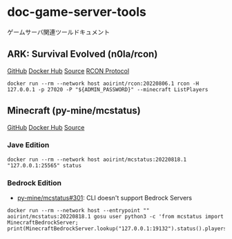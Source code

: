 # doc-game-server-tools

ゲームサーバ関連ツールドキュメント

## ARK: Survival Evolved (n0la/rcon)

[GitHub](https://github.com/aoirint/rcon-docker) [Docker Hub](https://hub.docker.com/r/aoirint/rcon) [Source](https://github.com/n0la/rcon) [RCON Protocol](https://developer.valvesoftware.com/wiki/Source_RCON_Protocol)

```shell
docker run --rm --network host aoirint/rcon:20220806.1 rcon -H 127.0.0.1 -p 27020 -P "${ADMIN_PASSWORD}" --minecraft ListPlayers
```

## Minecraft (py-mine/mcstatus)

[GitHub](https://github.com/aoirint/mcstatus-docker) [Docker Hub](https://hub.docker.com/r/aoirint/mcstatus) [Source](https://github.com/py-mine/mcstatus)

### Jave Edition

```shell
docker run --rm --network host aoirint/mcstatus:20220818.1 "127.0.0.1:25565" status
```

### Bedrock Edition

- [py-mine/mcstatus#301](https://github.com/py-mine/mcstatus/issues/301): CLI doesn't support Bedrock Servers

```shell
docker run --rm --network host --entrypoint "" aoirint/mcstatus:20220818.1 gosu user python3 -c 'from mcstatus import MinecraftBedrockServer; print(MinecraftBedrockServer.lookup("127.0.0.1:19132").status().players_online)'
```
